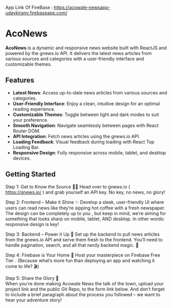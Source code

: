 App Link Of FireBase : https://acowale-newsapp-udaykiranv.firebaseapp.com/
# AcoNews

**AcoNews** is a dynamic and responsive news website built with ReactJS and powered by the gnews.io API. It delivers the latest news articles from various sources and categories with a user-friendly interface and customizable themes.

## **Features**

- **Latest News**: Access up-to-date news articles from various sources and categories.
- **User-Friendly Interface**: Enjoy a clean, intuitive design for an optimal reading experience.
- **Customizable Themes**: Toggle between light and dark modes to suit your preference.
- **Smooth Navigation**: Navigate seamlessly between pages with React Router DOM.
- **API Integration**: Fetch news articles using the gnews.io API.
- **Loading Feedback**: Visual feedback during loading with React Top Loading Bar.
- **Responsive Design**: Fully responsive across mobile, tablet, and desktop devices.

## **Getting Started**

Step 1: Get to Know the Source 🕵️‍♂️ 
Head over to gnews.io ( https://gnews.io/ ) and grab yourself an API key. No key, no news, no glory!

Step 2: Frontend – Make it Shine ✨ 
Develop a sleek, user-friendly UI where users can read news like they’re sipping hot coffee with a fresh newspaper. The design can be completely up to you , but keep in mind, we’re aiming for something that looks sharp on mobile, tablet, AND desktop. In other words: responsive design is key!

Step 3: Backend – Power it Up 🚀 
Set up the backend to pull news articles from the gnews.io API and serve them fresh to the frontend. You’ll need to handle pagination, search, and all that nerdy backend magic. 🔮

Step 4: Firebase is Your Home 🏡 
Host your masterpiece on Firebase Free Tier . (Because what’s more fun than deploying an app and watching it come to life? 🎬)

Step 5: Share the Glory 🌟  
When you're done making Acowale News the talk of the town, upload your project link and the public Git Repo, to the form link below. And don’t forget to include a brief paragraph about the process you followed – we want to hear your adventure story!
